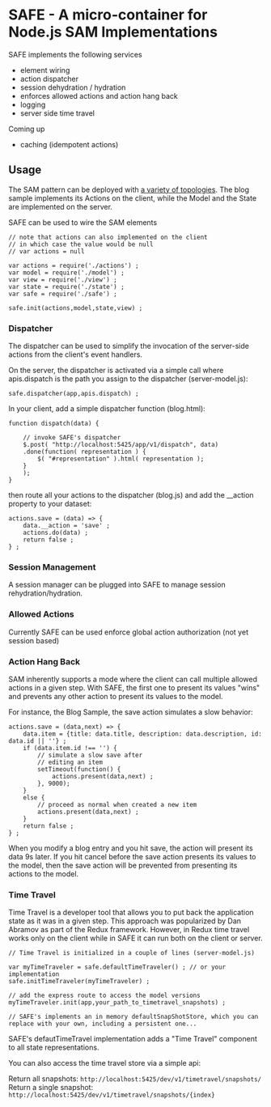 # SAFE - A micro-container for Node.js SAM Implementations

SAFE implements the following services
  - element wiring
  - action dispatcher 
  - session dehydration / hydration
  - enforces allowed actions and action hang back
  - logging
  - server side time travel

Coming up
  - caching (idempotent actions)

## Usage

The SAM pattern can be deployed with [a variety of topologies](http://sam.js.org/#iso). The blog sample implements its Actions on the client, while the Model and the State are implemented on the server.

SAFE can be used to wire the SAM elements
```
// note that actions can also implemented on the client
// in which case the value would be null
// var actions = null 

var actions = require('./actions') ;  
var model = require('./model') ;
var view = require('./view') ;
var state = require('./state') ;
var safe = require('./safe') ;

safe.init(actions,model,state,view) ;
```

### Dispatcher

The dispatcher can be used to simplify the invocation of the server-side actions from the client's event handlers.

On the server, the dispatcher is activated via a simple call where apis.dispatch is the path you assign to the dispatcher (server-model.js):

```
safe.dispatcher(app,apis.dispatch) ;
```

In your client, add a simple dispatcher function (blog.html):
```
function dispatch(data) {
    
    // invoke SAFE's dispatcher
    $.post( "http://localhost:5425/app/v1/dispatch", data) 
    .done(function( representation ) {
        $( "#representation" ).html( representation );
    }        
    );
}

```

then route all your actions to the dispatcher (blog.js) and add the __action property to your dataset:
```
actions.save = (data) => {
    data.__action = 'save' ;
    actions.do(data) ; 
    return false ;
} ;
```

### Session Management

A session manager can be plugged into SAFE to manage session rehydration/hydration.

### Allowed Actions

Currently SAFE can be used enforce global action authorization (not yet session based)

### Action Hang Back 

SAM inherently supports a mode where the client can call multiple allowed actions in a given step. With SAFE, the first one to present its values "wins" and prevents any other action to present its values to the model.

For instance, the Blog Sample, the save action simulates a slow behavior:

```
actions.save = (data,next) => {
    data.item = {title: data.title, description: data.description, id: data.id || ''} ;
    if (data.item.id !== '') {
        // simulate a slow save after
        // editing an item
        setTimeout(function() { 
            actions.present(data,next) ;
        }, 9000);
    }
    else {
        // proceed as normal when created a new item
        actions.present(data,next) ;
    }
    return false ;
} ;
```

When you modify a blog entry and you hit save, the action will present its data 9s later. If you hit cancel before the save action presents its values to the model, then the save action will be prevented from presenting its actions to the
model.

### Time Travel

Time Travel is a developer tool that allows you to put back the application state as it was in a given step. This approach was popularized by Dan Abramov
as part of the Redux framework. However, in Redux time travel works only on the client while in SAFE it can run both on the client or server.

```
// Time Travel is initialized in a couple of lines (server-model.js)

var myTimeTraveler = safe.defaultTimeTraveler() ; // or your implementation
safe.initTimeTraveler(myTimeTraveler) ;

// add the express route to access the model versions
myTimeTraveler.init(app,your_path_to_timetravel_snapshots) ;

// SAFE's implements an in memory defaultSnapShotStore, which you can
replace with your own, including a persistent one...
```

SAFE's defautTimeTravel implementation adds a "Time Travel" component to all state representations. 
![]()

You can also access the time travel store via a simple api:

Return all snapshots: `http://localhost:5425/dev/v1/timetravel/snapshots/`
Return a single snapshot: `http://localhost:5425/dev/v1/timetravel/snapshots/{index}`

